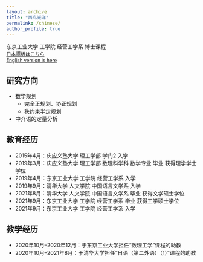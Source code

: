 ```yaml
---
layout: archive
title: "西岛光洋"
permalink: /chinese/
author_profile: true
---
```

东京工业大学 工学院 经营工学系 博士课程<br>
<span style="font-size: 90%;">[日本語版はこちら](https://xidaogy.github.io)<br>
 [English version is here](https://xidaogy.github.io/english/)</span>

## 研究方向
- 数学规划
  - 完全正规划、协正规划
  - 秩约束半定规划
- 中介语的定量分析

## 教育经历
- 2015年4月：庆应义塾大学 理工学部 学门2 入学
- 2019年3月：庆应义塾大学 理工学部 数理科学科 数学专业 毕业 获得理学学士学位
- 2019年4月：东京工业大学 工学院 经营工学系 入学
- 2019年9月：清华大学 人文学院 中国语言文学系 入学
- 2021年8月：清华大学 人文学院 中国语言文学系 毕业 获得文学硕士学位
- 2021年9月：东京工业大学 工学院 经营工学系 毕业 获得工学硕士学位
- 2021年9月：东京工业大学 工学院 经营工学系 入学

## 教学经历
- 2020年10月–2020年12月：于东京工业大学担任“数理工学”课程的助教
- 2020年10月–2021年8月：于清华大学担任“日语（第二外语）（1）”课程的助教

